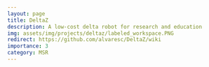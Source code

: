 ```yaml
---
layout: page
title: DeltaZ
description: A low-cost delta robot for research and education
img: assets/img/projects/deltaz/labeled_workspace.PNG
redirect: https://github.com/alvaresc/DeltaZ/wiki
importance: 3
category: MSR
---
```


